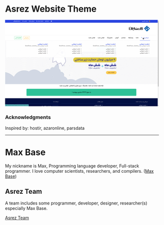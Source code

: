 # Asrez Website Theme

![Asrez Website Theme](screen1.png)

### Acknowledgments

Inspired by: hostir, azaronline, parsdata

---------

# Max Base

My nickname is Max, Programming language developer, Full-stack programmer. I love computer scientists, researchers, and compilers. ([Max Base](https://maxbase.org/))

## Asrez Team

A team includes some programmer, developer, designer, researcher(s) especially Max Base.

[Asrez Team](https://www.asrez.com/)

